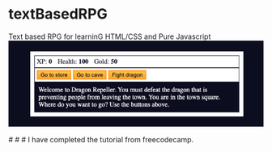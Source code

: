 # textBasedRPG
Text based RPG for learninG HTML/CSS and Pure Javascript
![](image.png)

# # # I have completed the tutorial from freecodecamp.
